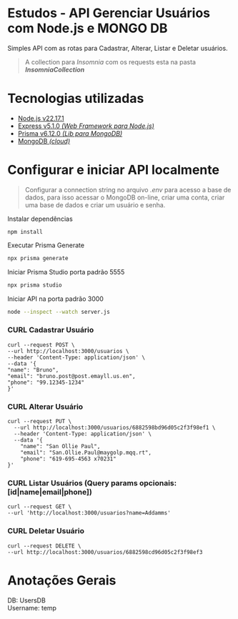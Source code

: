# Estudos - API Gerenciar Usuários com Node.js e MONGO DB

Simples API com as rotas para Cadastrar, Alterar, Listar e Deletar usuários.

> A collection para _Insomnia_ com os requests esta na pasta ***InsomniaCollection***

# Tecnologias utilizadas

- [Node.js v22.17.1](https://nodejs.org/en/blog/release/v22.17.1)
- [Express v5.1.0 _(Web Framework para Node.js)_](https://www.npmjs.com/package/express)
- [Prisma v6.12.0 _(Lib para
  MongoDB)_](https://www.prisma.io/docs/getting-started/setup-prisma/start-from-scratch/mongodb-node-mongodb)
- [MongoDB _(cloud)_](https://account.mongodb.com/account/login)

# Configurar e iniciar API localmente

> Configurar a connection string no arquivo _.env_ para acesso a base de dados, para isso acessar o MongoDB on-line,
> criar uma conta, criar uma base de dados e criar um usuário e senha.

Instalar dependências

````
npm install
````

Executar Prisma Generate

````bash
npx prisma generate 
````

Iniciar Prisma Studio porta padrão 5555

````bash
npx prisma studio
````

Iniciar API na porta padrão 3000

````bash
node --inspect --watch server.js
````

### CURL Cadastrar Usuário

````curl
curl --request POST \
--url http://localhost:3000/usuarios \
--header 'Content-Type: application/json' \
--data '{
"name": "Bruno",
"email": "bruno.post@post.emayll.us.en",
"phone": "99.12345-1234"
}'
````

### CURL Alterar Usuário

````curl
curl --request PUT \
  --url http://localhost:3000/usuarios/6882598bd96d05c2f3f98ef1 \
  --header 'Content-Type: application/json' \
  --data '{
	"name": "San Ollie Paul",
	"email": "San.Ollie.Paul@maygolp.mqq.rt",
	"phone": "619-695-4563 x70231"
}'
````

### CURL Listar Usuários (Query params opcionais: [id|name|email|phone])

````curl
curl --request GET \
--url 'http://localhost:3000/usuarios?name=Addamms'
```` 

### CURL Deletar Usuário

````curl
curl --request DELETE \
--url http://localhost:3000/usuarios/6882598cd96d05c2f3f98ef3
````

# Anotações Gerais

DB: UsersDB  
Username: temp  

